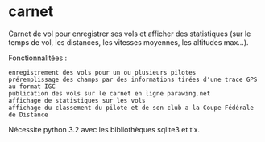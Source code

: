 # carnet
Carnet de vol pour enregistrer ses vols et afficher des statistiques (sur le temps de vol, les distances, les vitesses moyennes, les altitudes max...).

Fonctionnalitées :

    enregistrement des vols pour un ou plusieurs pilotes
    préremplissage des champs par des informations tirées d'une trace GPS au format IGC
    publication des vols sur le carnet en ligne parawing.net
    affichage de statistiques sur les vols
    affichage du classement du pilote et de son club a la Coupe Fédérale de Distance


Nécessite python 3.2 avec les bibliothèques sqlite3 et tix.

 
